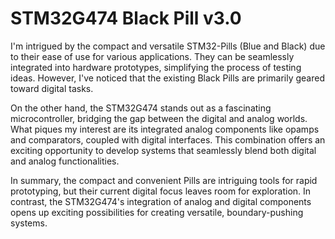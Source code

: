 # STM32G474 Black Pill v3.0
I'm intrigued by the compact and versatile STM32-Pills (Blue and Black) due to their ease of use for various applications. They can be seamlessly integrated into hardware prototypes, simplifying the process of testing ideas. However, I've noticed that the existing Black Pills are primarily geared toward digital tasks.

On the other hand, the STM32G474 stands out as a fascinating microcontroller, bridging the gap between the digital and analog worlds. What piques my interest are its integrated analog components like opamps and comparators, coupled with digital interfaces. This combination offers an exciting opportunity to develop systems that seamlessly blend both digital and analog functionalities.

In summary, the compact and convenient Pills are intriguing tools for rapid prototyping, but their current digital focus leaves room for exploration. In contrast, the STM32G474's integration of analog and digital components opens up exciting possibilities for creating versatile, boundary-pushing systems.
